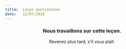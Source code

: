 ```yaml
---
title:  Leçon quotidienne
date:   12/07/2018
---
```


### <center>Nous travaillons sur cette leçon.</center>
<center>Revenez plus tard, s'il vous plaît.</center>